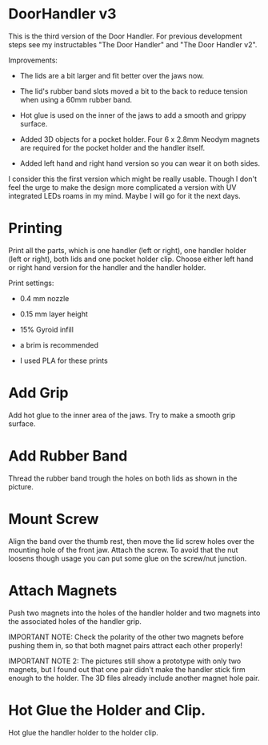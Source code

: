 # DoorHandler v3

This is the third version of the Door Handler. For previous development steps see my instructables "The Door Handler" and "The Door Handler v2".

Improvements:
- The lids are a bit larger and fit better over the jaws now.

- The lid's rubber band slots moved a bit to the back to reduce tension when using a 60mm rubber band.

- Hot glue is used on the inner of the jaws to add a smooth and grippy surface.

- Added 3D objects for a pocket holder. Four 6 x 2.8mm Neodym magnets are required for the pocket holder and the handler itself.

- Added left hand and right hand version so you can wear it on both sides.

I consider this the first version which might be really usable. Though I don't feel the urge to make the design more complicated a version with UV integrated LEDs roams in my mind. Maybe I will go for it the next days.

# Printing

Print all the parts, which is one handler (left or right), one handler holder (left or right), both lids and one pocket holder clip. Choose either left hand or right hand version for the handler and the handler holder.

Print settings:

- 0.4 mm nozzle

- 0.15 mm layer height

- 15% Gyroid infill

- a brim is recommended

- I used PLA for these prints

# Add Grip

Add hot glue to the inner area of the jaws. Try to make a smooth grip surface.

# Add Rubber Band

Thread the rubber band trough the holes on both lids as shown in the picture.

# Mount Screw

Align the band over the thumb rest, then move the lid screw holes over the mounting hole of the front jaw. Attach the screw. To avoid that the nut loosens though usage you can put some glue on the screw/nut junction.

# Attach Magnets

Push two magnets into the holes of the handler holder and two magnets into the associated holes of the handler grip.

IMPORTANT NOTE: Check the polarity of the other two magnets before pushing them in, so that both magnet pairs attract each other properly!

IMPORTANT NOTE 2: The pictures still show a prototype with only two magnets, but I found out that one pair didn't make the handler stick firm enough to the holder. The 3D files already include another magnet hole pair.

# Hot Glue the Holder and Clip.

Hot glue the handler holder to the holder clip.
